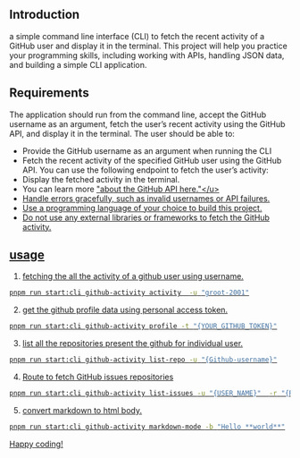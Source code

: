 ## Introduction
 a simple command line interface (CLI) to fetch the recent activity of a GitHub user and display it in the terminal. This project will help you practice your programming skills, including working with APIs, handling JSON data, and building a simple CLI application.

## Requirements
The application should run from the command line, accept the GitHub username as an argument, fetch the user’s recent activity using the GitHub API, and display it in the terminal. The user should be able to:

- Provide the GitHub username as an argument when running the CLI
- Fetch the recent activity of the specified GitHub user using the GitHub API. You can use the following endpoint to fetch the user’s activity:
- Display the fetched activity in the terminal.
- You can learn more <u>["about the GitHub API here."]("https://docs.github.com/en/rest/activity/events?apiVersion=2022-11-28")</u>
- Handle errors gracefully, such as invalid usernames or API failures.
- Use a programming language of your choice to build this project.
- Do not use any external libraries or frameworks to fetch the GitHub activity.

## usage

1. fetching the all the activity of a github user using username.

```bash
pnpm run start:cli github-activity activity  -u "groot-2001"
```

2. get the github profile data using personal access token.

```bash
pnpm run start:cli github-activity profile -t "{YOUR_GITHUB_TOKEN}"
```

3. list all the repositories present the github for individual user.

```bash
pnpm run start:cli github-activity list-repo -u "{Github-username}"
```

4. Route to fetch GitHub issues repositories

```bash
pnpm run start:cli github-activity list-issues -u "{USER_NAME}"  -r "{REPO_NAME}" -p {PAGE_NUMBER}
```

5. convert markdown to html body.

```bash
pnpm run start:cli github-activity markdown-mode -b "Hello **world**"
```

Happy coding!
